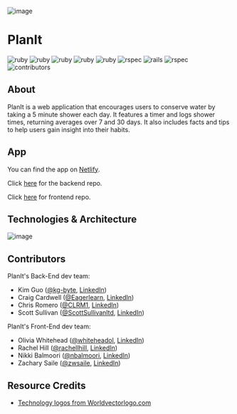 ![image](https://user-images.githubusercontent.com/97060659/180090806-6bb98664-7005-4a3b-82fd-17f90f53a7b2.png)
# PlanIt

![ruby](https://img.shields.io/badge/Ruby-2.7.4-red)
![ruby](https://img.shields.io/badge/React-18.2.0-green)
![ruby](https://img.shields.io/badge/Javascript-6-red)
![ruby](https://img.shields.io/badge/css-3-green)
![ruby](https://img.shields.io/badge/html-5-red)
![rspec](https://img.shields.io/badge/RSpec-3.11.0-green)
![rails](https://img.shields.io/badge/Rails-5.2.8-red)
![rspec](https://img.shields.io/badge/Apollo-3.6.9-green)
![contributors](https://img.shields.io/badge/Contributors-8-yellow)

## About
PlanIt is a web application that encourages users to conserve water by taking a 5 minute shower each day. It features a timer and logs shower times, returning averages over 7 and 30 days. It also includes facts and tips to help users gain insight into their habits.

## App

You can find the app on [Netlify](https://planit-earth.netlify.app/).

Click [here](https://github.com/planit-2201/planit_be) for the backend repo.

Click [here](https://github.com/planit-2201/planit_fe) for frontend repo.



## Technologies & Architecture
![image](https://user-images.githubusercontent.com/97060659/180090725-466923f3-73f8-415b-ac65-d02b0474076f.png)

## Contributors 

PlanIt's Back-End dev team:
 - Kim Guo ([@kg-byte](https://github.com/kg-byte), [LinkedIn](https://www.linkedin.com/in/xiaole-guo-5331b4158/))
 - Craig Cardwell ([@Eagerlearn](https://github.com/Eagerlearn), [LinkedIn](https://www.linkedin.com/in/craiglcardwell/))
 - Chris Romero ([@CLRM1](https://github.com/CLRM1), [LinkedIn](https://www.linkedin.com/in/chris-romero-419702122/))
 - Scott Sullivan ([@ScottSullivanltd](https://github.com/ScottSullivanltd), [LinkedIn](https://linkedin.com/in/scott-sullivan-9394204a/))

PlanIt's Front-End dev team:
 - Olivia Whitehead ([@whiteheadol](https://github.com/whiteheadol), [LinkedIn](https://www.linkedin.com/in/-olivia-whitehead/))
 - Rachel Hill ([@rachellhill](https://github.com/rachellhill), [LinkedIn](https://www.linkedin.com/https://www.linkedin.com/in/hillrachelli/))
 - Nikki Balmoori ([@nbalmoori](https://github.com/nbalmoori), [LinkedIn](https://www.linkedin.com/in/nbalmoori/))
 - Zachary Saile ([@zwsaile](https://github.com/zwsaile), [LinkedIn](https://www.linkedin.com/in/zachary-saile/))
 
 ## Resource Credits

- [Technology logos from Worldvectorlogo.com](http://worldvectorlogo.com/)
